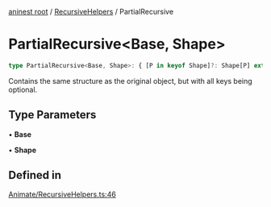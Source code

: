 [aninest root](../../index.md) / [RecursiveHelpers](../index.md) / PartialRecursive

# PartialRecursive\<Base, Shape\>

```ts
type PartialRecursive<Base, Shape>: { [P in keyof Shape]?: Shape[P] extends Base ? Base : PartialRecursive<Base, Shape[P]> };
```

Contains the same structure as the original object, but with all keys
being optional.

## Type Parameters

• **Base**

• **Shape**

## Defined in

[Animate/RecursiveHelpers.ts:46](https://github.com/zphrs/aninest/blob/638398f3759b1c9c8747db3d93d805b9d84d9bf5/core/src/Animate/RecursiveHelpers.ts#L46)
